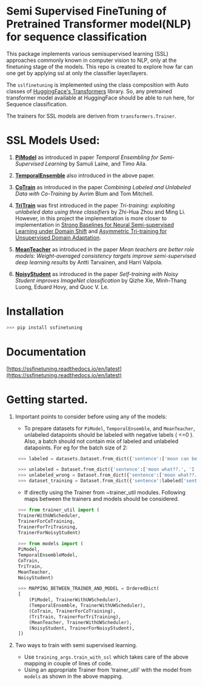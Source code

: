 # Semi Supervised FineTuning of Pretrained Transformer model(NLP) for sequence classification

This package implements various semisupervised learning (SSL) approaches commonly known in computer vision to NLP, only at the finetuning stage of the models. This repo is created to explore how far can one get by applying ssl at only the classifier layer/layers.

The `sslfinetuning` is implemented using the class composition with Auto classes of [HuggingFace's Transformers](https://github.com/huggingface/transformers) library. So, any pretrained transformer model available at HuggingFace should be able to run here, for Sequence classification.

The trainers for SSL models are deriven from `transformers.Trainer`. 

# SSL Models Used:

1. **[PiModel](https://arxiv.org/abs/1610.02242)** as introduced in paper *Temporal Ensembling for Semi-Supervised Learning* by Samuli Laine, and Timo Aila.

1. **[TemporalEnsemble](https://arxiv.org/abs/1610.02242)** also introduced in the above paper.

1. **[CoTrain](https://www.cs.cmu.edu/~avrim/Papers/cotrain.pdf)** as introduced in the paper *Combining Labeled and Unlabeled Data with Co-Training* by Avrim Blum and Tom Mitchell.

1. **[TriTrain](https://ieeexplore.ieee.org/document/1512038)** was first introduced in the paper *Tri-training: exploiting unlabeled data using three classifiers* by Zhi-Hua Zhou and Ming Li. However, in this project the implementation is more closer to implementation in [Strong Baselines for Neural Semi-supervised Learning under Domain Shift](https://arxiv.org/abs/1804.09530) and [Asymmetric Tri-training for Unsupervised Domain Adaptation](https://arxiv.org/abs/1702.08400).

1. **[MeanTeacher](https://arxiv.org/abs/1703.01780)** as introduced in the paper *Mean teachers are better role models: Weight-averaged consistency targets improve semi-supervised deep learning results* by Antti Tarvainen, and Harri Valpola. 

1. **[NoisyStudent](https://arxiv.org/abs/1911.04252)** as introduced in the paper *Self-training with Noisy Student improves ImageNet classification* by Qizhe Xie, Minh-Thang Luong, Eduard Hovy, and Quoc V. Le.

# Installation

```python
>>> pip install ssfinetuning 
```
# Documentation

[https://ssfinetuning.readthedocs.io/en/latest](https://ssfinetuning.readthedocs.io/en/latest)

# Getting started.

1. Important points to consider before using any of the models:
   - To prepare datasets for `PiModel`, `TemporalEnsemble`, and `MeanTeacher`, unlabeled datapoints should be labeled with negative labels ( <=0 ). Also, a batch should not contain mix of labeled and unlabeled datapoints. For eg for the batch size of 2:
   ```python
    >>> labeled = datasets.Dataset.from_dict({'sentence':['moon can be red.', 'There are no people on moon.'], 'label':[1, 0]}) 

    >>> unlabeled = Dataset.from_dict({'sentence':['moon what??.', 'I am people'], 'label':[-1, -1]}) ##correct way to unlabeled datasets.
    >>> unlabeled_wrong = Dataset.from_dict({'sentence':['moon what??.', 'I am people'], 'label':[0, -1]}) ##wrong way to unlabeled datasets.
    >>> dataset_training = Dataset.from_dict({'sentence':labeled['sentence'] + unlabeled['sentence'], 'label':labeled['label'] + unlabeled['label']})
    ```
   - If directly using the Trainer from ~trainer_util modules. Following maps between the trainers and models should be considered.
   ```python
    >>> from trainer_util import (
    TrainerWithUWScheduler, 
    TrainerForCoTraining, 
    TrainerForTriTraining,
    TrainerForNoisyStudent)
    
    >>> from models import (
    PiModel,
    TemporalEnsembleModel,
    CoTrain,
    TriTrain,
    MeanTeacher,
    NoisyStudent)

    >>> MAPPING_BETWEEN_TRAINER_AND_MODEL = OrderedDict(
    [
        (PiModel, TrainerWithUWScheduler),
        (TemporalEnsemble, TrainerWithUWScheduler),
        (CoTrain, TrainerForCoTraining),
        (TriTrain, TrainerForTriTraining),
        (MeanTeacher, TrainerWithUWScheduler),
        (NoisyStudent, TrainerForNoisyStudent),
    ])

    ```
    
1. Two ways to train with semi supervised learning.
    - Use `training_args.train_with_ssl` which takes care of the above mapping in couple of lines of code.
    - Using an appropriate Trainer from 'trainer_util' with the model from `models` as shown in the above mapping.
